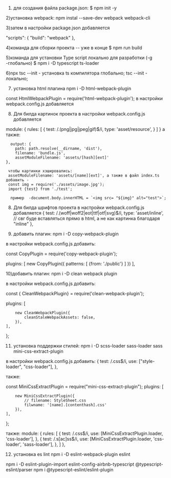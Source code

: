 

1) для создания файла package.json:
$ npm init -y

2)установка webpack:
npm instal --save-dev webpack webpack-cli

3)затем в настройки package.json добавляется 

"scripts": {
    "build": "webpack"
  },

4)команда для сборки проекта -- уже в конце
$ npm run build


5)команда для установки Type script локально для разработки (-g -глобально)
$ npm i -D typescript ts-loader

6)npx tsc --init - установка ts компилятора глобально;  tsc --init - локально;

7) установка html плагина npm i -D html-webpack-plugin

const HtmlWebpackPlugin = require('html-webpack-plugin'); в настройки webpack.config.js добавляется 

8)    Для билда картинок проекта в настройки webpack.config.js добавляется 

module: {
        rules: [
            {
                test: /\.(png|jpg|jpeg|gif)$/i,
                type: 'asset/resource',
            }
        ]
    }
 а также:

      output: {
        path: path.resolve(__dirname, 'dist'),
        filename: 'bundle.js',
        assetModuleFilename: 'assets/[hash][ext]'
    },

     чтобы картинки хэшировались:
     assetModuleFilename: 'assets/[name][ext]', а также в файл index.ts добавить - 
     const img = require('./assets/image.jpg');
     import {test} from './test';

      пример  -document.body.innerHTML = `<img src= "${img}" alt="test">`;

8)    Для билда шрифтов проекта в настройки webpack.config.js добавляется 
  {
                test: /\.(woff|woff2|eot|ttf|otf|svg)$/i,
                type: 'asset/inline',
                // свг буде вставляться прямо в html, а не как картинка благодаря "inline"
              },

9) добавить плагин:
npm i -D copy-webpack-plugin

в настройки webpack.config.js добавить:

const CopyPlugin = require('copy-webpack-plugin');

  plugins: [
        new CopyPlugin({
            patterns: [
                {from: './public'}
            ]
        })
    ],

10)добавить плагин:
npm i -D clean webpack plugin

в настройки webpack.config.js добавить:

const { CleanWebpackPlugin} = require('clean-webpack-plugin');

  plugins: [

        new CleanWebpackPlugin({
            cleanStaleWebpackAssets: false,
        }),
    ],
};


11) установка поддержки стилей:
  npm i -D scss-loader sass-loader sass mini-css-extract-plugin

в настройки webpack.config.js добавить:
  {
  test: /\.css$/i,
  use: ["style-loader", "css-loader"],
   },

также:

   const MiniCssExtractPlugin = require("mini-css-extract-plugin");
     plugins: [
     
        new MiniCssExtractPlugin({
            // filename: StyleSheet.css
            filwname: '[name].[contenthash].css'
        }),
    ],
};

также:
    module: {
        rules: [
              {
                test: /\.css$/i,
                use: [MiniCssExtractPlugin.loader, 'css-loader'],
              },
              {
                test: /\.s[ac]ss$/i,
                use: [MiniCssExtractPlugin.loader, 'css-loader', 'sass-loader'],
              },
        ]
    },

12) установка es lint
npm i -D eslint-webpack-plugin eslint

npm i -D eslint-plugin-import eslint-config-airbnb-typescript @typescript-eslint/parser npm i @typescript-eslint/eslint-plugin
